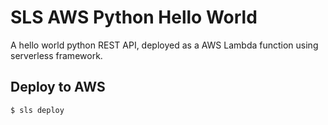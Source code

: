 # SLS AWS Python Hello World
A hello world python REST API, deployed as a AWS Lambda function using serverless framework.

## Deploy to AWS
```shell script
$ sls deploy
```
